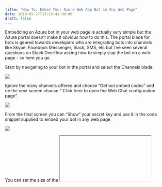 ```yaml
---
title: "How To: Embed Your Azure Web App Bot in Any Web Page"
date: 2018-05-27T13:18:41-08:00
draft: false
---
```


Embedding an Azure bot in your web page is actually very simple but the Azure portal doesn’t make it obvious how to do this. The portal blade for bots is geared towards developers who are integrating bots into channels like Skype, Facebook Messenger, Slack, SMS, etc but I’ve seen several questions on Stack Overflow asking how to simply slap the bot on a web page - so here you go.

Start by navigating to your bot in the portal and select the Channels blade:

![](https://cdn-images-1.medium.com/max/2000/1*g1twn4ISo3MVyRM-hBlPww.png)

Ignore the many channels offered and choose “Get bot embed codes” and on the next screen choose “ Click here to open the Web Chat configuration page”.

![](https://cdn-images-1.medium.com/max/2324/1*DfrBjvg_bIB37u8gMTIBJw.png)

From the final screen you can “Show” your secret key and use it in the code snippet supplied to embed your bot in any web page.

![](https://cdn-images-1.medium.com/max/2000/1*JQ5wxySbvIbfqZs8WOn1IQ.png)

You can set the size of the <iframe> with ‘width’ and ‘height’ tags or add a class to position and size the frame with CSS and off you go.

**Note**: This isn’t as secure as using Channels or the REST endpoint because your key will be visible in the DOM to anyone who cares to inspect your web site. This would allow others to embed your bot in their web page which may not be acceptable depending on your use case.
